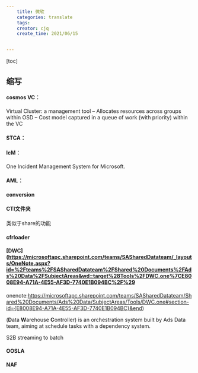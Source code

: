 ```yaml
---
    title: 微软
    categories: translate
    tags:
    creator: cjq
    create_time: 2021/06/15


---
```


[toc]





## 缩写

#### cosmos VC：

Virtual Cluster: a management tool
 – Allocates resources across groups within OSD
 – Cost model captured in a queue of work (with priority) within the VC 

#### STCA：



#### IcM：

One Incident Management System for Microsoft.



#### AML：





#### conversion



#### CTI文件夹

类似于share的功能



#### cfrloader



#### [DWC](https://microsoftapc.sharepoint.com/teams/SASharedDatateam/_layouts/OneNote.aspx?id=%2Fteams%2FSASharedDatateam%2FShared%20Documents%2FAds%20Data%2FSubjectAreas&wd=target%28Tools%2FDWC.one%7CE8008E94-A71A-4E55-AF3D-7740E1B094BC%2F%29
onenote:https://microsoftapc.sharepoint.com/teams/SASharedDatateam/Shared%20Documents/Ads%20Data/SubjectAreas/Tools/DWC.one#section-id={E8008E94-A71A-4E55-AF3D-7740E1B094BC}&end)

 (**D**ata **W**arehouse **C**ontroller) is an orchestration system built by Ads Data team, aiming at schedule tasks with a dependency system.

S2B streaming to batch



#### OOSLA



#### NAF

